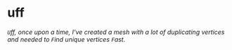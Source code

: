 # uff
_`U`ff, once upon a time, I've created a mesh with a lot of duplicating vertices and needed to `F`ind unique vertices `F`ast._
